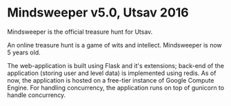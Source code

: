 # Mindsweeper v5.0, Utsav 2016

Mindsweeper is the official treasure hunt for Utsav.

An online treasure hunt is a game of wits and intellect.
Mindsweeper is now 5 years old.

The web-application is built using Flask and it's extensions; back-end of the application (storing user and level data) is implemented using redis. As of now, the application is hosted on a free-tier instance of Google Compute Engine. For handling concurrency, the application runs on top of gunicorn to handle concurrency.
